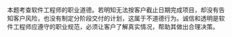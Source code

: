 本题考查软件工程师的职业道德。若明知无法按客户截止日期完成项目，却没有告知客户风险，也没有制定分阶段交付的计划，这属于不道德行为。诚信和透明是软件工程师应遵守的职业规范，必须让客户了解真实情况，帮助其做出合理决策。
